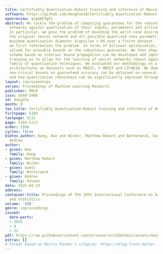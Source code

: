 ```yaml
---
title: Certifiably Quantisation-Robust training and inference of Neural Networks
software: https://github.com/danghue18/Certifiably-Quantisation-Robust-training-and-inference.git
openreview: qtppWP3gXl
abstract: We tackle the problem of computing guarantees for the robustness of neural
  networks against quantisation of their inputs, parameters and activation values.
  In particular, we pose the problem of bounding the worst-case discrepancy between
  the original neural network and all possible quantised ones parametrised by a given
  maximum quantisation diameter $\epsilon > 0$ over a finite dataset. To achieve this,
  we first reformulate the problem  in terms of bilinear optimisation, which can be
  solved for provable bounds on the robustness guarantee. We then show how a quick
  scheme based on interval bound propagation can be developed and implemented during
  training so to allow for the learning of neural networks robust against a continuous
  family of quantisation techniques. We evaluated our methodology on a variety of
  architectures on datasets such as MNIST, F-MNIST and CIFAR10. We demonstrate how
  non-trivial bounds on guaranteed accuracy can be obtained on several architectures
  and how quantisation robustness can be significantly improved through robust training.
layout: inproceedings
series: Proceedings of Machine Learning Research
publisher: PMLR
issn: 2640-3498
id: dang25a
month: 0
tex_title: Certifiably Quantisation-Robust training and inference of Neural Networks
firstpage: 5104
lastpage: 5112
page: 5104-5112
order: 5104
cycles: false
bibtex_author: Dang, Hue and Wicker, Matthew Robert and Botterweck, Goetz and Patane,
  Andrea
author:
- given: Hue
  family: Dang
- given: Matthew Robert
  family: Wicker
- given: Goetz
  family: Botterweck
- given: Andrea
  family: Patane
date: 2025-04-23
address:
container-title: Proceedings of The 28th International Conference on Artificial Intelligence
  and Statistics
volume: '258'
genre: inproceedings
issued:
  date-parts:
  - 2025
  - 4
  - 23
pdf: https://raw.githubusercontent.com/mlresearch/v258/main/assets/dang25a/dang25a.pdf
extras: []
# Format based on Martin Fenner's citeproc: https://blog.front-matter.io/posts/citeproc-yaml-for-bibliographies/
---
```

